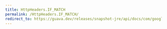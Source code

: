 ```yaml
---
title: HttpHeaders.IF_MATCH
permalink: /HttpHeaders.IF_MATCH/
redirect_to: https://guava.dev/releases/snapshot-jre/api/docs/com/google/common/net/HttpHeaders.html#IF_MATCH
---
```

